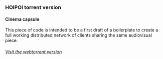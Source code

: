 ### HOIPOI torrent version

#### Cinema capsule

This piece of code is intended to be a first draft of a boilerplate to create a full working distributed network of clients sharing the same audiovisual piece.

###### [Visit the webtorrent version]({{base}}torrent/)

